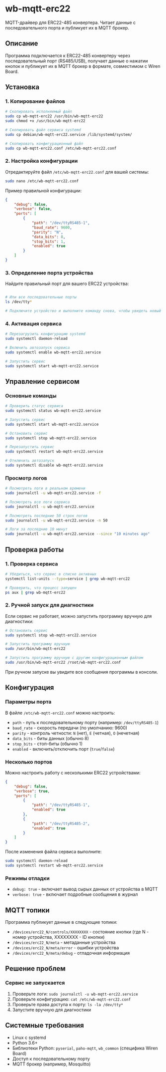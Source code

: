 # wb-mqtt-erc22

MQTT-драйвер для ERC22-485 конвертера. Читает данные с последовательного порта и публикует их в MQTT брокер.

## Описание

Программа подключается к ERC22-485 конвертеру через последовательный порт (RS485/USB), получает данные о нажатии кнопок и публикует их в MQTT брокер в формате, совместимом с Wiren Board.

## Установка

### 1. Копирование файлов

```bash
# Скопировать исполняемый файл
sudo cp wb-mqtt-erc22 /usr/bin/wb-mqtt-erc22
sudo chmod +x /usr/bin/wb-mqtt-erc22

# Скопировать файл сервиса systemd
sudo cp debian/wb-mqtt-erc22.service /lib/systemd/system/

# Скопировать конфигурационный файл
sudo cp wb-mqtt-erc22.conf /etc/wb-mqtt-erc22.conf
```

### 2. Настройка конфигурации

Отредактируйте файл `/etc/wb-mqtt-erc22.conf` для вашей системы:

```bash
sudo nano /etc/wb-mqtt-erc22.conf
```

Пример правильной конфигурации:
```json
{
    "debug": false,
    "verbose": false,
    "ports": [
        {
            "path": "/dev/ttyRS485-1",
            "baud_rate": 9600,
            "parity": "N",
            "data_bits": 8,
            "stop_bits": 1,
            "enabled": true
        }
    ]
}
```

### 3. Определение порта устройства

Найдите правильный порт для вашего ERC22 устройства:

```bash

# Или все последовательные порты
ls /dev/tty*

# Подключите устройство и выполните команду снова, чтобы увидеть новый порт
```

### 4. Активация сервиса

```bash
# Перезагрузить конфигурацию systemd
sudo systemctl daemon-reload

# Включить автозапуск сервиса
sudo systemctl enable wb-mqtt-erc22.service

# Запустить сервис
sudo systemctl start wb-mqtt-erc22.service
```

## Управление сервисом

### Основные команды

```bash
# Проверить статус сервиса
sudo systemctl status wb-mqtt-erc22.service

# Запустить сервис
sudo systemctl start wb-mqtt-erc22.service

# Остановить сервис
sudo systemctl stop wb-mqtt-erc22.service

# Перезапустить сервис
sudo systemctl restart wb-mqtt-erc22.service

# Отключить автозапуск
sudo systemctl disable wb-mqtt-erc22.service
```

### Просмотр логов

```bash
# Посмотреть логи в реальном времени
sudo journalctl -u wb-mqtt-erc22.service -f

# Посмотреть все логи сервиса
sudo journalctl -u wb-mqtt-erc22.service

# Посмотреть последние 50 строк логов
sudo journalctl -u wb-mqtt-erc22.service -n 50

# Логи за последние 10 минут
sudo journalctl -u wb-mqtt-erc22.service --since "10 minutes ago"
```

## Проверка работы

### 1. Проверка сервиса

```bash
# Убедиться, что сервис в списке активных
systemctl list-units --type=service | grep wb-mqtt-erc22

# Проверить, что процесс запущен
ps aux | grep wb-mqtt-erc22
```

### 2. Ручной запуск для диагностики

Если сервис не работает, можно запустить программу вручную для диагностики:

```bash
# Остановить сервис
sudo systemctl stop wb-mqtt-erc22.service

# Запустить программу вручную
sudo /usr/bin/wb-mqtt-erc22

# Запустить программу вручную с другим конфигурационным файлом
sudo /usr/bin/wb-mqtt-erc22 /root/wb-mqtt-erc22.conf
```

При ручном запуске вы увидите все сообщения программы в консоли.

## Конфигурация

### Параметры порта

В файле `/etc/wb-mqtt-erc22.conf` можно настроить:

- `path` - путь к последовательному порту (например: `/dev/ttyRS485-1`)
- `baud_rate` - скорость передачи (по умолчанию: 9600)
- `parity` - контроль четности: `N` (нет), `E` (четная), `O` (нечетная)
- `data_bits` - биты данных (обычно 8)
- `stop_bits` - стоп-биты (обычно 1)
- `enabled` - включить/отключить порт (`true`/`false`)

### Несколько портов

Можно настроить работу с несколькими ERC22 устройствами:

```json
{
    "debug": false,
    "verbose": true,
    "ports": [
        {
            "path": "/dev/ttyRS485-1",
            "enabled": true
        },
        {
            "path": "/dev/ttyRS485-2", 
            "enabled": true
        }
    ]
}
```

После изменения файла сервиса выполните:
```bash
sudo systemctl daemon-reload
sudo systemctl restart wb-mqtt-erc22.service
```

### Режимы отладки

- `debug: true` - включает вывод сырых данных от устройства в MQTT
- `verbose: true` - включает подробные сообщения в журнал

## MQTT топики

Программа публикует данные в следующие топики:

- `/devices/erc22_N/controls/XXXXXXXX` - состояние кнопки (где N - номер устройства, XXXXXXXX - ID кнопки)
- `/devices/erc22_N/meta` - метаданные устройства
- `/devices/erc22_N/meta/error` - ошибки устройства
- `/devices/erc22_N/meta/debug` - отладочная информация

## Решение проблем

### Сервис не запускается

1. Проверьте логи: `sudo journalctl -u wb-mqtt-erc22.service`
2. Проверьте конфигурацию: `cat /etc/wb-mqtt-erc22.conf`
3. Проверьте права доступа к порту: `ls -la /dev/tty*`
4. Запустите вручную для диагностики


## Системные требования

- Linux с systemd
- Python 3.6+
- Библиотеки Python: `pyserial`, `paho-mqtt`, `wb_common` (специфика Wiren Board)
- Доступ к последовательному порту
- MQTT брокер (например, Mosquitto)
